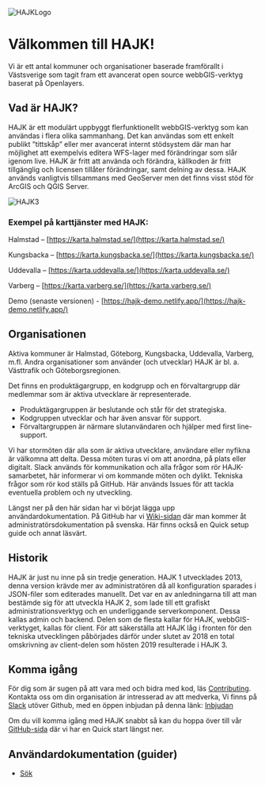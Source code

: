 ![HAJKLogo](https://raw.githubusercontent.com/hajkmap/Hajk/master/design/logo_small.png)
# Välkommen till HAJK!

Vi är ett antal kommuner och organisationer baserade framförallt i Västsverige som tagit fram ett avancerat open source webbGIS-verktyg baserat på Openlayers. 

## Vad är HAJK? 
HAJK är ett modulärt uppbyggt flerfunktionellt webbGIS-verktyg som kan användas i flera olika sammanhang. Det kan användas som ett enkelt publikt ”tittskåp” eller mer avancerat internt stödsystem där man har möjlighet att exempelvis editera WFS-lager med förändringar som slår igenom live. 
HAJK är fritt att använda och förändra, källkoden är fritt tillgänglig och licensen tillåter förändringar, samt delning av dessa. HAJK används vanligtvis tillsammans med GeoServer men det finns visst stöd för ArcGIS och QGIS Server. 

![HAJK3](https://user-images.githubusercontent.com/110222/96265856-42960000-0fc6-11eb-805e-9e41ec5d77f9.png)

### Exempel på karttjänster med HAJK: 
Halmstad – [https://karta.halmstad.se/](https://karta.halmstad.se/)

Kungsbacka – [https://karta.kungsbacka.se/](https://karta.kungsbacka.se/)

Uddevalla – [https://karta.uddevalla.se/](https://karta.uddevalla.se/)

Varberg – [https://karta.varberg.se/](https://karta.varberg.se/)

Demo (senaste versionen) - [https://hajk-demo.netlify.app/](https://hajk-demo.netlify.app/)

## Organisationen
Aktiva kommuner är Halmstad, Göteborg, Kungsbacka, Uddevalla, Varberg, m.fl. Andra organisationer som använder (och utvecklar) HAJK är bl. a. Västtrafik och Göteborgsregionen. 

Det finns en produktägargrupp, en kodgrupp och en förvaltargrupp där medlemmar som är aktiva utvecklare är representerade. 
* Produktägargruppen är beslutande och står för det strategiska.
* Kodgruppen utvecklar och har även ansvar för support.
* Förvaltargruppen är närmare slutanvändaren och hjälper med first line-support. 

Vi har stormöten där alla som är aktiva utvecklare, användare eller nyfikna är välkomna att delta. Dessa möten turas vi om att anordna, på plats eller digitalt. Slack används för kommunikation och alla frågor som rör HAJK-samarbetet, här informerar vi om kommande möten och dylikt. Tekniska frågor som rör kod ställs på GitHub. Här används Issues för att tackla eventuella problem och ny utveckling. 

Längst ner på den här sidan har vi börjat lägga upp användardokumentation.
På GitHub har vi [Wiki-sidan](https://github.com/hajkmap/Hajk/wiki) där man kommer åt administratörsdokumentation på svenska. Här finns också en Quick setup guide och annat läsvärt. 

## Historik
HAJK är just nu inne på sin tredje generation. HAJK 1 utvecklades 2013, denna version krävde mer av administratören då all konfiguration sparades i JSON-filer som editerades manuellt. 
Det var en av anledningarna till att man bestämde sig för att utveckla HAJK 2, som lade till ett grafiskt administrationsverktyg och en underliggande serverkomponent. Dessa kallas admin och backend. Delen som de flesta kallar för HAJK, webbGIS-verktyget, kallas för client. 
För att säkerställa att HAJK låg i fronten för den tekniska utvecklingen påbörjades därför under slutet av 2018 en total omskrivning av client-delen som hösten 2019 resulterade i HAJK 3. 

## Komma igång
För dig som är sugen på att vara med och bidra med kod, läs [Contributing](https://github.com/hajkmap/Hajk/blob/master/CONTRIBUTING.md). 
Kontakta oss om din organisation är intresserad av att medverka,
Vi finns på [Slack](https://hajk.slack.com/) utöver Github, med en öppen inbjudan på denna länk: 
[Inbjudan](https://Inbjudan.slack.com)

Om du vill komma igång med HAJK snabbt så kan du hoppa över till vår [GitHub-sida](https://github.com/hajkmap/Hajk/) där vi har en Quick start längst ner.

## Användardokumentation (guider)
* [Sök](https://github.com/hajkmap/Hajk/files/6276475/Guide_sok_HenrikH.pdf)
